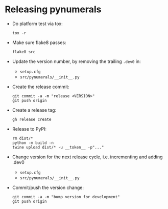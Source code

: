 # Releasing pynumerals

- Do platform test via tox:
  ```shell
  tox -r
  ```

- Make sure flake8 passes:
  ```shell
  flake8 src
  ```

- Update the version number, by removing the trailing `.dev0` in:
  - `setup.cfg`
  - `src/pynumerals/__init__.py`

- Create the release commit:
  ```shell
  git commit -a -m "release <VERSION>"
  git push origin
  ```

- Create a release tag:
  ```
  gh release create
  ```

- Release to PyPI:
  ```shell
  rm dist/*
  python -m build -n
  twine upload dist/* -u __token__ -p"..."
  ```

- Change version for the next release cycle, i.e. incrementing and adding .dev0
  - `setup.cfg`
  - `src/pynumerals/__init__.py`

- Commit/push the version change:
  ```shell
  git commit -a -m "bump version for development"
  git push origin
  ```
